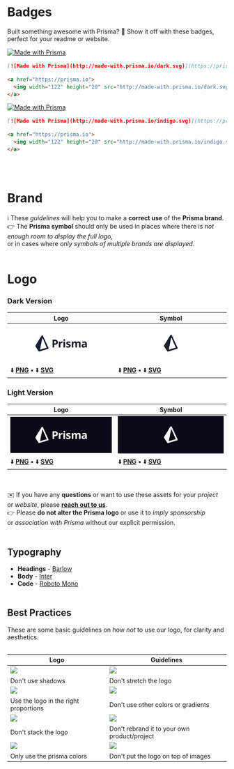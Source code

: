 # Badges

Built something awesome with Prisma? 🌟 Show it off with these badges, perfect for your readme or website.

[![Made with Prisma](http://made-with.prisma.io/dark.svg)](https://prisma.io)

``` md
[![Made with Prisma](http://made-with.prisma.io/dark.svg)](https://prisma.io)
```

``` html
<a href="https://prisma.io">
  <img width="122" height="20" src="http://made-with.prisma.io/dark.svg" alt="Made with Prisma" />
</a>
```

[![Made with Prisma](http://made-with.prisma.io/indigo.svg)](https://prisma.io)

``` md
[![Made with Prisma](http://made-with.prisma.io/indigo.svg)](https://prisma.io)
```

``` html
<a href="https://prisma.io">
  <img width="122" height="20" src="http://made-with.prisma.io/indigo.svg" alt="Made with Prisma" />
</a>
```
<br> <br> 


# Brand

ℹ️ These *guidelines* will help you to make a **correct use** of the **Prisma brand**.<br>
👉 The **Prisma symbol** should only be used in places where there is *not enough room to display the full logo*,<br> 
or in cases where *only symbols of multiple brands are displayed*.<br> <br> 

# Logo <br> 

### Dark Version
| Logo | Symbol |
|-|-|
| ![](https://github.com/prisma/presskit/raw/main/Assets/Preview-Prisma-DarkLogo.png) | ![](https://github.com/prisma/presskit/raw/main/Assets/Preview-Prisma-DarkSymbol.png) |
| ⬇️ [**PNG**](https://github.com/prisma/presskit/raw/main/Assets/Prisma-DarkLogo.png) • ⬇️ [**SVG**](https://github.com/prisma/presskit/raw/main/Assets/Prisma-DarkLogo.svg) | ⬇️ [**PNG**](https://github.com/prisma/presskit/raw/main/Assets/Prisma-DarkSymbol.png) • ⬇️ [**SVG**](https://github.com/prisma/presskit/raw/main/Assets/Prisma-DarkSymbol.svg) |

### Light Version
| Logo | Symbol |
|-|-|
| ![](https://github.com/prisma/presskit/raw/main/Assets/Preview-Prisma-LightLogo.png) | ![](https://github.com/prisma/presskit/raw/main/Assets/Preview-Prisma-LightSymbol.png) |
| ⬇️ [**PNG**](https://github.com/prisma/presskit/raw/main/Assets/Prisma-LightLogo.png) • ⬇️ [**SVG**](https://github.com/prisma/presskit/raw/main/Assets/Prisma-LightLogo.svg) | ⬇️ [**PNG**](https://github.com/prisma/presskit/raw/main/Assets/Prisma-LightSymbol.png) • ⬇️ [**SVG**](https://github.com/prisma/presskit/raw/main/Assets/Prisma-LightSymbol.svg) |

<br><br>
✉️ If you have any **questions** or want to use these assets for your *project* or *website*, please [**reach out to us**](hello@prisma.io).<br>
👉 Please **do not alter the Prisma logo** or use it to *imply sponsorship* or *association with Prisma* without our explicit permission.<br><br> 

## Typography

- **Headings** - [Barlow](https://fonts.google.com/specimen/Barlow)
- **Body** - [Inter](https://fonts.google.com/specimen/Inter)
- **Code** - [Roboto Mono](https://fonts.google.com/specimen/Roboto+Mono)
<br> <br> 


## Best Practices
These are some basic guidelines on how _not_ to use our logo, for clarity and aesthetics.<br><br> 

| Logo | Guidelines |
|-|-|
| ![](https://user-images.githubusercontent.com/35201107/216070632-66e06f99-da38-4821-83df-317794a625c6.png) | ![](https://user-images.githubusercontent.com/35201107/216070633-93973b33-b8fa-4494-ac96-14ae4a53c0cc.png) |
| Don't use shadows | Don't stretch the logo |
| ![](https://user-images.githubusercontent.com/35201107/216070629-c365405d-8758-4e40-8789-efca59e5f5bd.png) | ![](https://user-images.githubusercontent.com/35201107/216070630-01100f3c-2154-4b57-bed3-2ac16ec35343.png) |
| Use the logo in the right proportions | Don't use other colors or gradients |
| ![](https://user-images.githubusercontent.com/35201107/216315464-f5b015f4-29f2-40f7-88a1-5f7021fdf7f1.png) | ![](https://user-images.githubusercontent.com/35201107/216315465-f6de0b61-645c-4db5-9bae-a07e48e523c9.png) |
| Don't stack the logo | Don't rebrand it to your own product/project |
| ![](https://user-images.githubusercontent.com/35201107/216070634-c336c936-29c8-49d7-ae6f-1f2015c6aab2.png) | ![](https://user-images.githubusercontent.com/35201107/216070631-9c78b382-e0f7-4cca-b772-1928b5fb3093.png) |
| Only use the prisma colors | Don't put the logo on top of images |
